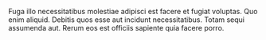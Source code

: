 Fuga illo necessitatibus molestiae adipisci est facere et fugiat voluptas. Quo enim aliquid. Debitis quos esse aut incidunt necessitatibus. Totam sequi assumenda aut. Rerum eos est officiis sapiente quia facere porro.